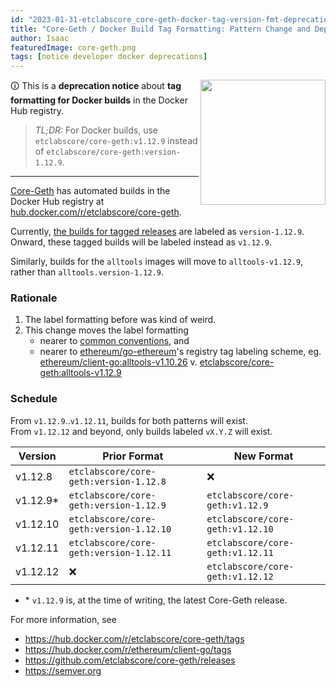 ```yaml
---
id: "2023-01-31-etclabscore_core-geth-docker-tag-version-fmt-deprecation-en"
title: "Core-Geth / Docker Build Tag Formatting: Pattern Change and Deprecation Notice"
author: Isaac
featuredImage: core-geth.png
tags: [notice developer docker deprecations]
---
```


<img align="right" width="200" src="https://www.docker.com/wp-content/uploads/2022/03/horizontal-logo-monochromatic-white.png" />

🛈 This is a **deprecation notice** about **tag formatting for Docker builds** in the Docker Hub registry.

> _TL;DR:_ For Docker builds, use `etclabscore/core-geth:v1.12.9` instead of `etclabscore/core-geth:version-1.12.9`.

---

[Core-Geth](https://github.com/etclabscore/core-geth) has automated builds in the Docker Hub registry at [hub.docker.com/r/etclabscore/core-geth](https://hub.docker.com/r/etclabscore/core-geth).

Currently, [the builds for tagged releases](https://hub.docker.com/r/etclabscore/core-geth/builds)
are labeled as `version-1.12.9`.\
 Onward, these tagged builds will be labeled instead as `v1.12.9`.

Similarly, builds for the `alltools` images will move to `alltools-v1.12.9`, rather than `alltools.version-1.12.9`.

### Rationale

1. The label formatting before was kind of weird.
2. This change moves the label formatting
   - nearer to [common conventions](https://semver.org/#is-v123-a-semantic-version), and
   - nearer to [ethereum/go-ethereum](https://hub.docker.com/r/ethereum/client-go/tags)'s registry tag labeling scheme, eg.\
     [ethereum/client-go:alltools-v1.10.26](https://hub.docker.com/layers/ethereum/client-go/alltools-v1.10.26/images/sha256-81ddbedb3ec385b2766e9ff7ef8e0b270c27a40745a246a7ae6a57fcc2221779?context=explore) v. [etclabscore/core-geth:alltools-v1.12.9](https://hub.docker.com/layers/etclabscore/core-geth/alltools-v1.12.9/images/sha256-5dcf3196fe0cd0e41a504153738e207b963372360a857856ad8e6b9eab1fea78?context=explore)

### Schedule

From `v1.12.9`..`v1.12.11`, builds for both patterns will exist.\
From `v1.12.12` and beyond, only builds labeled `vX.Y.Z` will exist.

| Version   | Prior Format                            | New Format                       |
| --------- | --------------------------------------- | -------------------------------- |
| v1.12.8   | `etclabscore/core-geth:version-1.12.8`  | :x:                              |
| v1.12.9\* | `etclabscore/core-geth:version-1.12.9`  | `etclabscore/core-geth:v1.12.9`  |
| v1.12.10  | `etclabscore/core-geth:version-1.12.10` | `etclabscore/core-geth:v1.12.10` |
| v1.12.11  | `etclabscore/core-geth:version-1.12.11` | `etclabscore/core-geth:v1.12.11` |
| v1.12.12  | :x:                                     | `etclabscore/core-geth:v1.12.12` |

- \* `v1.12.9` is, at the time of writing, the latest Core-Geth release.

For more information, see

- https://hub.docker.com/r/etclabscore/core-geth/tags
- https://hub.docker.com/r/ethereum/client-go/tags
- https://github.com/etclabscore/core-geth/releases
- https://semver.org
